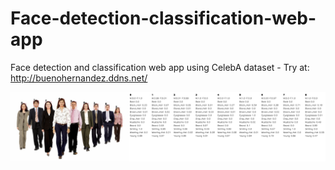 # Face-detection-classification-web-app
Face detection and classification web app using CelebA dataset - Try at: http://buenohernandez.ddns.net/

![alt text](https://github.com/buenohernandez/Face-detection-classification-web-app/blob/master/example.png)
